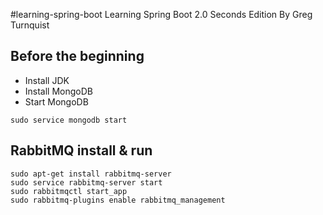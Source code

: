 #learning-spring-boot
Learning Spring Boot 2.0 Seconds Edition By Greg Turnquist

## Before the beginning
* Install JDK
* Install MongoDB
* Start MongoDB
```
sudo service mongodb start
```
## RabbitMQ install & run
```
sudo apt-get install rabbitmq-server
sudo service rabbitmq-server start
sudo rabbitmqctl start_app
sudo rabbitmq-plugins enable rabbitmq_management
```
